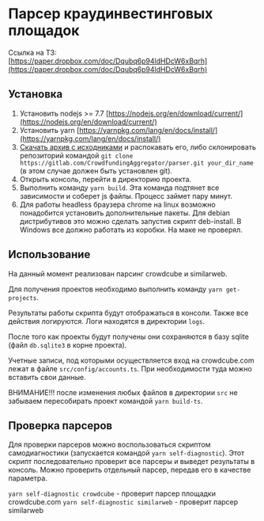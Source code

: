 Парсер краудинвестинговых площадок
==================================

Ссылка на ТЗ: [https://paper.dropbox.com/doc/Dqubq6p94ldHDcW6xBqrh](https://paper.dropbox.com/doc/Dqubq6p94ldHDcW6xBqrh)

Установка
---------
1. Установить nodejs >= 7.7 [https://nodejs.org/en/download/current/](https://nodejs.org/en/download/current/)
2. Установить yarn [https://yarnpkg.com/lang/en/docs/install/](https://yarnpkg.com/lang/en/docs/install/)
3. [Скачать архив с исходниками](https://gitlab.com/CrowdfundingAggregator/parser/repository/master/archive.zip) и распокавать его, либо склонировать репозиторий командой `git clone https://gitlab.com/CrowdfundingAggregator/parser.git your_dir_name` (в этом случае должен быть установлен git).
4. Открыть консоль, перейти в директорию проекта.
5. Выполнить команду `yarn build`. Эта команда подтянет все зависимости и соберет js файлы. Процесс займет пару минут.
6. Для работы headless браузера chrome на linux возможно понадобится установить дополнительные пакеты. Для debian дистрибутивов это можно сделать запустив скрипт deb-install. В Windows все должно работать из коробки. На маке не проверял.

Использование
-------------
На данный момент реализован парсинг crowdcube и similarweb. 

Для получения проектов необходимо выполнить команду `yarn get-projects`. 

Результаты работы скрипта будут отображаться в консоли. Также все действия логируются. Логи находятся в директории `logs`. 

После того как проекты будут получены они сохраняются в базу sqlite (файл `db.sqlite3` в корне проекта). 

Учетные записи, под которыми осуществляется вход на crowdcube.com лежат в файле `src/config/accounts.ts`. При необходимости туда можно вставить свои данные. 

ВНИМАНИЕ!!! после изменения любых файлов в директории `src` не забываем пересобирать проект командой `yarn build-ts`.

Проверка парсеров
-----------------
Для проверки парсеров можно воспользоваться скриптом самодиагностики (запускается командой `yarn self-diagnostic`). Этот скрипт последовательно проверит все парсеры и выведет результаты в консоль. Можно проверить отдельный парсер, передав его в качестве параметра.

`yarn self-diagnostic crowdcube` - проверит парсер площадки crowdcube.com
`yarn self-diagnostic similarweb` - проверит парсер similarweb